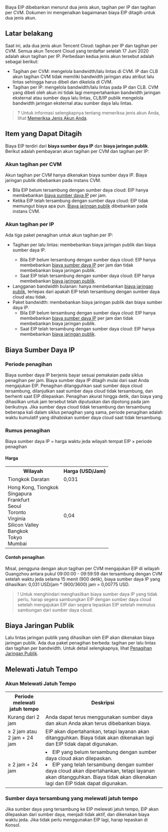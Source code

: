 Biaya EIP dibebankan menurut dua jenis akun, tagihan per IP dan tagihan per CVM. Dokumen ini mengenalkan bagaimanan biaya EIP ditagih untuk dua jenis akun. 

## Latar belakang

Saat ini, ada dua jenis akun Tencent Cloud: tagihan per IP dan tagihan per CVM. Semua akun Tencent Cloud yang terdaftar setelah 17 Juni 2020 adalah akun tagihan per IP. Perbedaan kedua jenis akun tersebut adalah sebagai berikut:
 - Tagihan per CVM: mengelola bandwidth/lalu lintas di CVM. IP dan CLB akun tagihan CVM tidak memiliki bandwidth jaringan atau atribut lalu lintas sehingga harus dibeli dan dikelola di CVM.
 - Tagihan per IP: mengelola bandwidth/lalu lintas pada IP dan CLB. CVM yang dibeli oleh akun ini tidak lagi mempertahankan bandwidth jaringan eksternal atau sumber daya lalu lintas, CLB/IP publik mengelola bandwidth jaringan eksternal atau sumber daya lalu lintas.

>? Untuk informasi selengkapnya tentang memeriksa jenis akun Anda, lihat [Memeriksa Jenis Akun Anda](https://intl.cloud.tencent.com/document/product/684/15246).

## Item yang Dapat Ditagih

Biaya EIP terdiri dari **biaya sumber daya IP** dan **biaya jaringan publik**. Berikut adalah pembayaran akun tagihan per CVM dan tagihan per IP:

### Akun tagihan per CVM

Akun tagihan per CVM hanya dikenakan biaya sumber daya IP. Biaya jaringan publik dibebankan pada instans CVM.

- Bila EIP belum tersambung dengan sumber daya cloud: EIP hanya membebankan <a href="#ip"> biaya sumber daya IP</a> per jam.
- Ketika EIP telah tersambung dengan sumber daya cloud: EIP tidak memungut biaya apa pun. <a href="https://intl.cloud.tencent.com/document/product/213/10578">Biaya jaringan publik</a> dibebankan pada instans CVM.


### Akun tagihan per IP

Ada tiga paket penagihan untuk akun tagihan per IP:

<ul>
<li>Tagihan per lalu lintas: membebankan biaya jaringan publik dan biaya sumber daya IP.</li>
<ul>
<li>Bila EIP belum tersambung dengan sumber daya cloud: EIP hanya membebankan <a href="#ip">biaya sumber daya IP</a> per jam dan tidak membebankan biaya jaringan publik.</li>
<li>Saat EIP telah tersambung dengan sumber daya cloud: EIP hanya membebankan <a href="#net">biaya jaringan publik</a>.</li>
</ul>
<li>Langganan bandwidth bulanan: hanya membebankan <a href="#net">biaya jaringan publik</a>, terlepas dari apakah EIP telah tersambung dengan sumber daya cloud atau tidak.</li>
<li>Paket bandwidth: membebankan biaya jaringan publik dan biaya sumber daya IP.
<ul>
<li>Bila EIP belum tersambung dengan sumber daya cloud: EIP hanya membebankan <a href="#ip">biaya sumber daya IP</a> per jam dan tidak membebankan biaya jaringan publik.</li>
<li>Saat EIP telah tersambung dengan sumber daya cloud: EIP hanya membebankan <a href="#net">biaya jaringan publik</a>.</li>
</ul></li>
</ul>

<span id ="ip"></span>
## Biaya Sumber Daya IP

### Periode penagihan

Biaya sumber daya IP berjenis bayar sesuai pemakaian pada siklus penagihan per jam.
Biaya sumber daya IP ditagih mulai dari saat Anda mengajukan EIP. Penagihan ditangguhkan saat sumber daya cloud tersambung, dilanjutkan saat sumber daya cloud tidak tersambung, dan berhenti saat EIP dilepaskan. Penagihan akurat hingga detik, dan biaya yang dihasilkan untuk jam tersebut telah diputuskan dan dipotong pada jam berikutnya. Jika sumber daya cloud tidak tersambung dan tersambung beberapa kali dalam siklus penagihan yang sama, periode penagihan adalah waktu kumulatif yang dihabiskan sumber daya cloud saat tidak tersambung.


### Rumus penagihan

Biaya sumber daya IP = harga waktu jeda wilayah tempat EIP × periode penagihan

#### Harga

<table>
   <tr><th>Wilayah</th><th>Harga (USD/Jam)</th></tr>
   <tr><td>Tiongkok Daratan</td><td>0,031</td></tr>
   <tr><td>Hong Kong, Tiongkok</br>Singapura</br>Frankfurt</br>Seoul</br>Toronto</br>Virginia</br>Silicon Valley</br>Bangkok</br>Tokyo</br>Mumbai</td><td>0,04</td></tr>
</table>


#### Contoh penagihan

Misal, pengguna dengan akun tagihan per CVM mengajukan EIP di wilayah Guangzhou antara pukul 09:00:00 - 09:59:59 dan tersambung dengan CVM setelah waktu jeda selama 15 menit (900 detik), biaya sumber daya IP yang dihasilkan: 0,031 USD/jam \* (900/3600) jam = 0,00775 USD. 

> ! Untuk menghindari menghasilkan biaya sumber daya IP yang tidak perlu, harap segera sambungkan EIP dengan sumber daya cloud setelah mengajukan EIP dan segera lepaskan EIP setelah memutus sambungan dari sumber daya cloud.

<sapn id="net"></span>

## Biaya Jaringan Publik

Lalu lintas jaringan publik yang dihasilkan oleh EIP akan dikenakan biaya jaringan publik. Ada dua paket penagihan berbeda: tagihan per lalu lintas dan tagihan per bandwidth. Untuk detail selengkapnya, lihat [Penagihan Jaringan Publik](https://intl.cloud.tencent.com/document/product/213/39743). 

## Melewati Jatuh Tempo
### Akun Melewati Jatuh Tempo
<table>
    <tr><th>Periode melewati jatuh tempo</th><th>Deskripsi</th></tr>
    <tr><td>Kurang dari 2 jam</td><td>Anda dapat terus menggunakan sumber daya dan akun Anda akan terus dibebankan biaya.</td></tr>
    <tr><td>≥ 2 jam atau 2 jam + 24 jam</td><td>EIP akan dipertahankan, tetapi layanan akan ditangguhkan. Biaya tidak akan dikenakan lagi dan EIP tidak dapat digunakan.</td></tr>
    <tr><td>≥ 2 jam + 24 jam</td><td><li>EIP yang belum tersambung dengan sumber daya cloud akan dilepaskan.</li><li>EIP yang telah tersambung dengan sumber daya cloud akan dipertahankan, tetapi layanan akan ditangguhkan. Biaya tidak akan dikenakan lagi dan EIP tidak dapat digunakan.</li></td></tr>
</table>

### Sumber daya tersambung yang melewati jatuh tempo 
Jika sumber daya yang tersambung ke EIP melewati jatuh tempo, EIP akan dilepaskan dari sumber daya, menjadi tidak aktif, dan dikenakan biaya waktu jeda. Jika tidak perlu menggunakan EIP lagi, harap lepaskan di Konsol.



